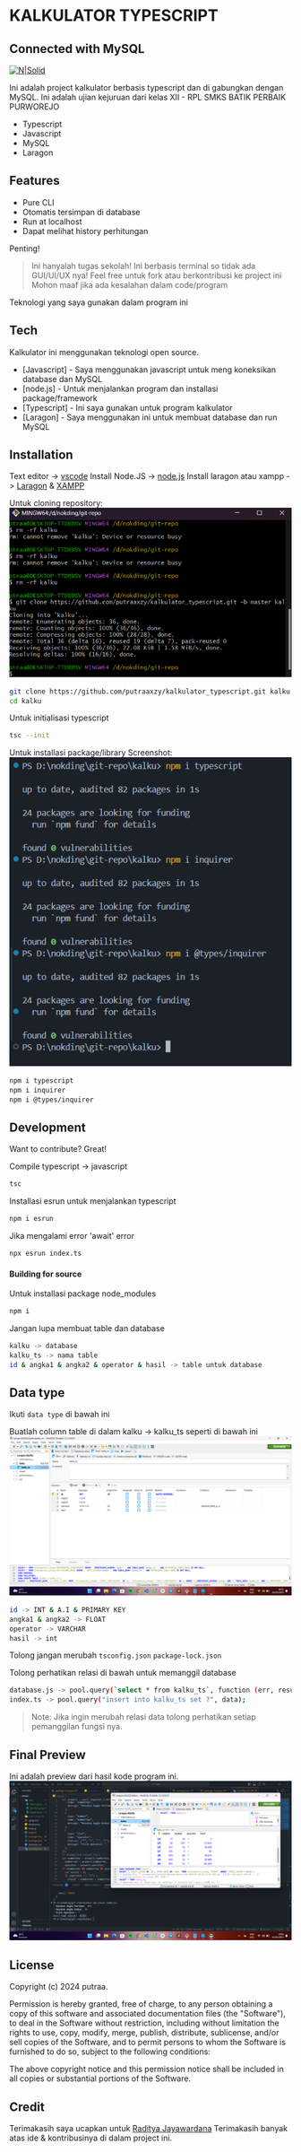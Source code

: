 # KALKULATOR TYPESCRIPT
## Connected with MySQL

[![N|Solid](https://logowik.com/content/uploads/images/mysql.jpg)](https://nodesource.com/products/nsolid)

Ini adalah project kalkulator berbasis typescript dan di gabungkan dengan
MySQL. Ini adalah ujian kejuruan dari kelas XII - RPL SMKS BATIK PERBAIK PURWOREJO
- Typescript
- Javascript
- MySQL
- Laragon
## Features

- Pure CLI 
- Otomatis tersimpan di database
- Run at localhost
- Dapat melihat history perhitungan

Penting!
> Ini hanyalah tugas sekolah!
> Ini berbasis terminal so tidak ada GUI/UI/UX nya!
> Feel free untuk fork atau berkontribusi ke project ini
> Mohon maaf jika ada kesalahan dalam code/program

Teknologi yang saya gunakan dalam program ini

## Tech

Kalkulator ini menggunakan teknologi open source.

- [Javascript] - Saya menggunakan javascript untuk meng koneksikan database dan MySQL
- [node.js] - Untuk menjalankan program dan installasi package/framework
- [Typescript] - Ini saya gunakan untuk program kalkulator
- [Laragon] - Saya menggunakan ini untuk membuat database dan run MySQL

## Installation

Text editor -> [vscode](https://code.visualstudio.com/)
Install Node.JS -> [node.js](https://nodejs.org)
Install laragon atau xampp -> [Laragon](https://laragon.org) & [XAMPP](https://www.apachefriends.org)

Untuk cloning repository:
![clone](https://raw.githubusercontent.com/putraaxzy/kalkulator_typescript/master/img/git%20clone.png)
```sh
git clone https://github.com/putraaxzy/kalkulator_typescript.git kalku
cd kalku
```

Untuk initialisasi typescript

```sh
tsc --init
```

Untuk installasi package/library
Screenshot: 
![here](https://raw.githubusercontent.com/putraaxzy/kalkulator_typescript/master/img/npm.png)

```sh
npm i typescript
npm i inquirer
npm i @types/inquirer
```


## Development

Want to contribute? Great!

Compile typescript -> javascript

```sh
tsc
```

Installasi esrun untuk menjalankan typescript

```sh
npm i esrun
```

Jika mengalami error 'await' error

```sh
npx esrun index.ts
```

#### Building for source

Untuk installasi package node_modules

```sh
npm i
```

Jangan lupa membuat table dan database

```sh
kalku -> database
kalku_ts -> nama table
id & angka1 & angka2 & operator & hasil -> table untuk database
```

## Data type

Ikuti `data type` di bawah ini 

Buatlah column table di dalam kalku -> kalku_ts seperti di bawah ini
![data type](https://raw.githubusercontent.com/putraaxzy/kalkulator_typescript/master/img/data%20type.png)
```sh
id -> INT & A.I & PRIMARY KEY
angka1 & angka2 -> FLOAT 
operator -> VARCHAR
hasil -> int
```

Tolong jangan merubah `tsconfig.json` `package-lock.json`

Tolong perhatikan relasi di bawah untuk memanggil database
```sh
database.js -> pool.query(`select * from kalku_ts`, function (err, result, fields)
index.ts -> pool.query("insert into kalku_ts set ?", data);
```

> Note: Jika ingin merubah relasi data tolong perhatikan 
setiap pemanggilan fungsi nya.

## Final Preview 
Ini adalah preview dari hasil kode program ini.
![preview](https://raw.githubusercontent.com/putraaxzy/kalkulator_typescript/master/img/result.png)

## License

Copyright (c) 2024 putraa.

Permission is hereby granted, free of charge, to any person obtaining a copy
of this software and associated documentation files (the "Software"), to deal
in the Software without restriction, including without limitation the rights
to use, copy, modify, merge, publish, distribute, sublicense, and/or sell
copies of the Software, and to permit persons to whom the Software is
furnished to do so, subject to the following conditions:

The above copyright notice and this permission notice shall be included in all
copies or substantial portions of the Software.


## Credit
Terimakasih saya ucapkan untuk 
[Raditya Jayawardana](https://github.com/radityajayawardana)
Terimakasih banyak atas ide & kontribusinya di dalam project ini.


